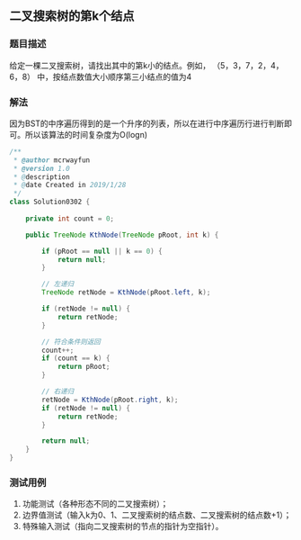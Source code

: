 ## 二叉搜索树的第k个结点

### 题目描述
给定一棵二叉搜索树，请找出其中的第k小的结点。例如， （5，3，7，2，4，6，8）    中，按结点数值大小顺序第三小结点的值为4

### 解法
因为BST的中序遍历得到的是一个升序的列表，所以在进行中序遍历行进行判断即可。所以该算法的时间复杂度为O(logn)


```java
/**
 * @author mcrwayfun
 * @version 1.0
 * @description
 * @date Created in 2019/1/28
 */
class Solution0302 {
    
    private int count = 0;

    public TreeNode KthNode(TreeNode pRoot, int k) {

        if (pRoot == null || k == 0) {
            return null;
        }

        // 左递归
        TreeNode retNode = KthNode(pRoot.left, k);

        if (retNode != null) {
            return retNode;
        }

        // 符合条件则返回
        count++;
        if (count == k) {
            return pRoot;
        }

        // 右递归
        retNode = KthNode(pRoot.right, k);
        if (retNode != null) {
            return retNode;
        }

        return null;
    }
}
```

### 测试用例
1. 功能测试（各种形态不同的二叉搜索树）；
2. 边界值测试（输入k为0、1、二叉搜索树的结点数、二叉搜索树的结点数+1）；
3. 特殊输入测试（指向二叉搜索树的节点的指针为空指针）。